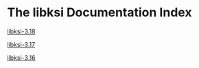 The libksi Documentation Index
==============================

[libksi-3.18](http://guardtime.github.io/libksi/3.18)

[libksi-3.17](http://guardtime.github.io/libksi/3.17)

[libksi-3.16](http://guardtime.github.io/libksi/3.16)

